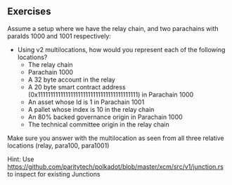 ## Exercises

Assume a setup where we have the relay chain, and two parachains with paraIds 1000 and 1001 respectively:

- Using v2 multilocations, how would you represent each of the following locations?
  - The relay chain
  - Parachain 1000
  - A 32 byte account in the relay
  - A 20 byte smart contract address (0x1111111111111111111111111111111111111111) in Parachain 1000
  - An asset whose Id is 1 in Parachain 1001
  - A pallet whose index is 10 in the relay chain
  - An 80% backed governance origin in Parachain 1000
  - The technical committee origin in the relay chain

Make sure you answer with the multilocation as seen from all three relative locations (relay, para100, para1001)

Hint: Use https://github.com/paritytech/polkadot/blob/master/xcm/src/v1/junction.rs to inspect for existing Junctions
